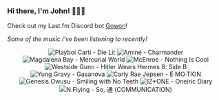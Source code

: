 ### Hi there, I'm John! 🏄🏻‍♂️

Check out my Last.fm Discord bot [Gowon](http://gowon.ca)!

_Some of the music I've been listening to recently!_


<!-- lastfm -->
<p align="center"><img src="https://lastfm.freetls.fastly.net/i/u/64s/43706b2486ea046dedc0b8bea20af955.png" title="Playboi Carti - Die Lit"> <img src="https://lastfm.freetls.fastly.net/i/u/64s/e8ad147fd20f8d2bdb75f1b0269e9dac.png" title="Aminé - Charmander"> <img src="https://lastfm.freetls.fastly.net/i/u/64s/c1b18f7dd5f2b262a96288bfa2330ad2.jpg" title="Magdalena Bay - Mercurial World"> <img src="https://lastfm.freetls.fastly.net/i/u/64s/941a1042ae5bfb29673941207c5092df.jpg" title="McEnroe - Nothing Is Cool"> <img src="https://lastfm.freetls.fastly.net/i/u/64s/4e0b9482ce0c447537dfcab5c9c00f90.jpg" title="Westside Gunn - Hitler Wears Hermes 8: Side B"> <img src="https://lastfm.freetls.fastly.net/i/u/64s/81e29e11f86eaadeccc2cfd341fcb721.jpg" title="Yung Gravy - Gasanova"> <img src="https://lastfm.freetls.fastly.net/i/u/64s/fec9b0cbbeeb4e47c1f8457d75da5595.png" title="Carly Rae Jepsen - E·MO·TION"> <img src="https://lastfm.freetls.fastly.net/i/u/64s/65deebffb9372e1dce5c60927d861a87.jpg" title="Genesis Owusu - Smiling with No Teeth"> <img src="https://lastfm.freetls.fastly.net/i/u/64s/36478605dcd455f06b5998fc2a60d718.jpg" title="IZ*ONE - Oneiric Diary"> <img src="https://lastfm.freetls.fastly.net/i/u/64s/34c8481c26bd13c426b58f71cf4370a7.jpg" title="N.Flying - So, 通 (COMMUNICATION)"> </p>
